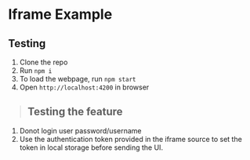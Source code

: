 # Iframe Example

## Testing

1. Clone the repo
2. Run `npm i`
3. To load the webpage, run `npm start`
4. Open `http://localhost:4200` in browser

> ## Testing the feature
1. Donot login user password/username
2. Use the authentication token provided in the iframe source to set the token in local storage before sending the UI.
